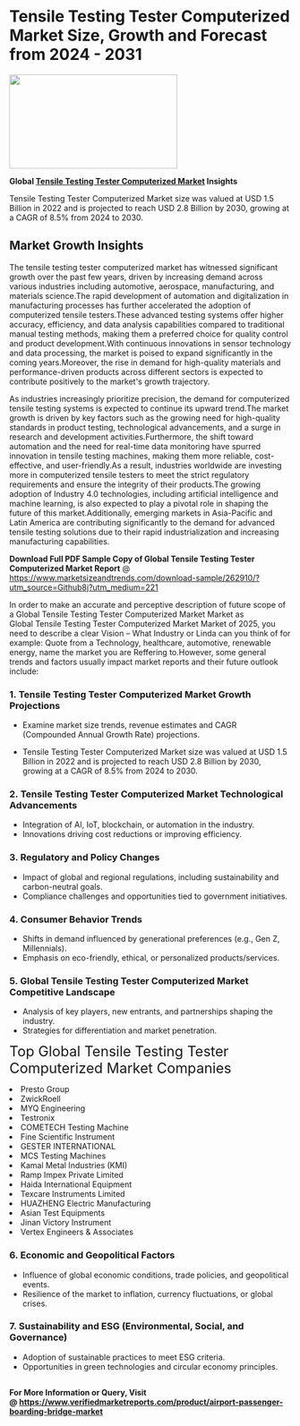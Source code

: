 <H1>Tensile Testing Tester Computerized Market Size, Growth and Forecast from 2024 - 2031</H1><img class="aligncenter size-medium wp-image-584254" src="https://thirdeyenews.in/wp-content/uploads/2024/09/Global-Market-Research-300x168.jpeg" alt="" width="300" height="168" /><p><strong>Global&nbsp;<a href="https://www.marketsizeandtrends.com/download-sample/262910/?utm_source=Github8j?utm_medium=221">Tensile Testing Tester Computerized Market</a> Insights</strong></p><p>Tensile Testing Tester Computerized Market size was valued at USD 1.5 Billion in 2022 and is projected to reach USD 2.8 Billion by 2030, growing at a CAGR of 8.5% from 2024 to 2030.</p><p><h2>Market Growth Insights</h2> <p>The tensile testing tester computerized market has witnessed significant growth over the past few years, driven by increasing demand across various industries including automotive, aerospace, manufacturing, and materials science.The rapid development of automation and digitalization in manufacturing processes has further accelerated the adoption of computerized tensile testers.These advanced testing systems offer higher accuracy, efficiency, and data analysis capabilities compared to traditional manual testing methods, making them a preferred choice for quality control and product development.With continuous innovations in sensor technology and data processing, the market is poised to expand significantly in the coming years.Moreover, the rise in demand for high-quality materials and performance-driven products across different sectors is expected to contribute positively to the market's growth trajectory.</p> <p>As industries increasingly prioritize precision, the demand for computerized tensile testing systems is expected to continue its upward trend.The market growth is driven by key factors such as the growing need for high-quality standards in product testing, technological advancements, and a surge in research and development activities.Furthermore, the shift toward automation and the need for real-time data monitoring have spurred innovation in tensile testing machines, making them more reliable, cost-effective, and user-friendly.As a result, industries worldwide are investing more in computerized tensile testers to meet the strict regulatory requirements and ensure the integrity of their products.The growing adoption of Industry 4.0 technologies, including artificial intelligence and machine learning, is also expected to play a pivotal role in shaping the future of this market.Additionally, emerging markets in Asia-Pacific and Latin America are contributing significantly to the demand for advanced tensile testing solutions due to their rapid industrialization and increasing manufacturing capabilities.</p> <p><span class=""><strong>Download Full PDF Sample Copy of Global Tensile Testing Tester Computerized Market Report</strong> @ <a href="https://www.marketsizeandtrends.com/download-sample/262910/?utm_source=Github8j?utm_medium=221" target="_blank">https://www.marketsizeandtrends.com/download-sample/262910/?utm_source=Github8j?utm_medium=221</a></span></p><p>In order to make an accurate and perceptive description of future scope of a Global&nbsp;Tensile Testing Tester Computerized Market Market as Global&nbsp;Tensile Testing Tester Computerized Market Market of 2025, you need to describe a clear Vision &ndash; What Industry or Linda can you think of for example: Quote from a Technology, healthcare, automotive, renewable energy, name the market you are Reffering to.However, some general trends and factors usually impact market reports and their future outlook include:</p><h3>1.&nbsp;<strong>Tensile Testing Tester Computerized Market Growth Projections</strong></h3><ul><li>Examine market size trends, revenue estimates and CAGR (Compounded Annual Growth Rate) projections.</li><li><p>Tensile Testing Tester Computerized Market size was valued at USD 1.5 Billion in 2022 and is projected to reach USD 2.8 Billion by 2030, growing at a CAGR of 8.5% from 2024 to 2030.</p></li></ul><h3>2.&nbsp;<strong>Tensile Testing Tester Computerized Market Technological Advancements</strong></h3><ul><li>Integration of AI, IoT, blockchain, or automation in the industry.</li><li>Innovations driving cost reductions or improving efficiency.</li></ul><h3>3.&nbsp;<strong>Regulatory and Policy Changes</strong></h3><ul><li>Impact of global and regional regulations, including sustainability and carbon-neutral goals.</li><li>Compliance challenges and opportunities tied to government initiatives.</li></ul><h3>4.&nbsp;<strong>Consumer Behavior Trends</strong></h3><ul><li>Shifts in demand influenced by generational preferences (e.g., Gen Z, Millennials).</li><li>Emphasis on eco-friendly, ethical, or personalized products/services.</li></ul><h3>5.&nbsp;<strong>Global Tensile Testing Tester Computerized Market Competitive Landscape</strong></h3><ul><li>Analysis of key players, new entrants, and partnerships shaping the industry.</li><li>Strategies for differentiation and market penetration.</li></ul><p data-pm-slice="1 1 []"><span style="color: inherit; font-family: inherit; font-size: 25px;">Top Global Tensile Testing Tester Computerized Market Companies</span></p><div class="" data-test-id=""><p><li>Presto Group</li><li> ZwickRoell</li><li> MYQ Engineering</li><li> Testronix</li><li> COMETECH Testing Machine</li><li> Fine Scientific Instrument</li><li> GESTER INTERNATIONAL</li><li> MCS Testing Machines</li><li> Kamal Metal Industries (KMI)</li><li> Ramp Impex Private Limited</li><li> Haida International Equipment</li><li> Texcare Instruments Limited</li><li> HUAZHENG Electric Manufacturing</li><li> Asian Test Equipments</li><li> Jinan Victory Instrument</li><li> Vertex Engineers & Associates</li></p></div><h3>6.&nbsp;<strong>Economic and Geopolitical Factors</strong></h3><ul><li>Influence of global economic conditions, trade policies, and geopolitical events.</li><li>Resilience of the market to inflation, currency fluctuations, or global crises.</li></ul><h3>7.&nbsp;<strong>Sustainability and ESG (Environmental, Social, and Governance)</strong></h3><ul><li>Adoption of sustainable practices to meet ESG criteria.</li><li>Opportunities in green technologies and circular economy principles.</li></ul><h2><strong style="font-size: 14px;">For More Information or Query, Visit @&nbsp;</strong><a style="background-color: #ffffff; font-size: 14px;" href="https://www.marketsizeandtrends.com/report/tensile-testing-tester-computerized-market/" target="_blank">https://www.verifiedmarketreports.com/product/airport-passenger-boarding-bridge-market</a></h2>